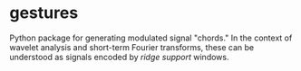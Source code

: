 # gestures
Python package for generating modulated signal "chords." In the context of wavelet analysis and short-term Fourier transforms, these can be understood as signals encoded by *ridge support* windows.
